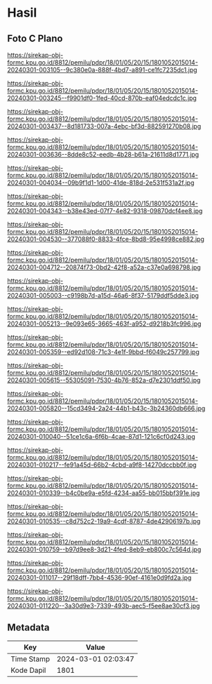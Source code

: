 # Hasil

## Foto C Plano

https://sirekap-obj-formc.kpu.go.id/8812/pemilu/pdpr/18/01/05/20/15/1801052015014-20240301-003105--9c380e0a-888f-4bd7-a891-ce1fc7235dc1.jpg

https://sirekap-obj-formc.kpu.go.id/8812/pemilu/pdpr/18/01/05/20/15/1801052015014-20240301-003245--f9901df0-1fed-40cd-870b-eaf04edcdc1c.jpg

https://sirekap-obj-formc.kpu.go.id/8812/pemilu/pdpr/18/01/05/20/15/1801052015014-20240301-003437--8d181733-007a-4ebc-bf3d-882591270b08.jpg

https://sirekap-obj-formc.kpu.go.id/8812/pemilu/pdpr/18/01/05/20/15/1801052015014-20240301-003636--8dde8c52-eedb-4b28-b61a-21611d8d1771.jpg

https://sirekap-obj-formc.kpu.go.id/8812/pemilu/pdpr/18/01/05/20/15/1801052015014-20240301-004034--09b9f1d1-1d00-41de-818d-2e531f531a2f.jpg

https://sirekap-obj-formc.kpu.go.id/8812/pemilu/pdpr/18/01/05/20/15/1801052015014-20240301-004343--b38e43ed-07f7-4e82-9318-09870dcf4ee8.jpg

https://sirekap-obj-formc.kpu.go.id/8812/pemilu/pdpr/18/01/05/20/15/1801052015014-20240301-004530--377088f0-8833-4fce-8bd8-95e4998ce882.jpg

https://sirekap-obj-formc.kpu.go.id/8812/pemilu/pdpr/18/01/05/20/15/1801052015014-20240301-004712--20874f73-0bd2-42f8-a52a-c37e0a698798.jpg

https://sirekap-obj-formc.kpu.go.id/8812/pemilu/pdpr/18/01/05/20/15/1801052015014-20240301-005003--c9198b7d-a15d-46a6-8f37-5179ddf5dde3.jpg

https://sirekap-obj-formc.kpu.go.id/8812/pemilu/pdpr/18/01/05/20/15/1801052015014-20240301-005213--9e093e65-3665-463f-a952-d9218b3fc996.jpg

https://sirekap-obj-formc.kpu.go.id/8812/pemilu/pdpr/18/01/05/20/15/1801052015014-20240301-005359--ed92d108-71c3-4e1f-9bbd-f6049c257799.jpg

https://sirekap-obj-formc.kpu.go.id/8812/pemilu/pdpr/18/01/05/20/15/1801052015014-20240301-005615--55305091-7530-4b76-852a-d7e2301ddf50.jpg

https://sirekap-obj-formc.kpu.go.id/8812/pemilu/pdpr/18/01/05/20/15/1801052015014-20240301-005820--15cd3494-2a24-44b1-b43c-3b24360db666.jpg

https://sirekap-obj-formc.kpu.go.id/8812/pemilu/pdpr/18/01/05/20/15/1801052015014-20240301-010040--51ce1c6a-6f6b-4cae-87d1-121c6cf0d243.jpg

https://sirekap-obj-formc.kpu.go.id/8812/pemilu/pdpr/18/01/05/20/15/1801052015014-20240301-010217--fe91a45d-66b2-4cbd-a9f8-14270dccbb0f.jpg

https://sirekap-obj-formc.kpu.go.id/8812/pemilu/pdpr/18/01/05/20/15/1801052015014-20240301-010339--b4c0be9a-e5fd-4234-aa55-bb015bbf391e.jpg

https://sirekap-obj-formc.kpu.go.id/8812/pemilu/pdpr/18/01/05/20/15/1801052015014-20240301-010535--c8d752c2-19a9-4cdf-8787-4de42906197b.jpg

https://sirekap-obj-formc.kpu.go.id/8812/pemilu/pdpr/18/01/05/20/15/1801052015014-20240301-010759--b97d9ee8-3d21-4fed-8eb9-eb800c7c564d.jpg

https://sirekap-obj-formc.kpu.go.id/8812/pemilu/pdpr/18/01/05/20/15/1801052015014-20240301-011017--29f18dff-7bb4-4536-90ef-4161e0d9fd2a.jpg

https://sirekap-obj-formc.kpu.go.id/8812/pemilu/pdpr/18/01/05/20/15/1801052015014-20240301-011220--3a30d9e3-7339-493b-aec5-f5ee8ae30cf3.jpg


## Metadata

| Key        | Value               |
| ---------- | ------------------- |
| Time Stamp | 2024-03-01 02:03:47 |
| Kode Dapil | 1801                |



